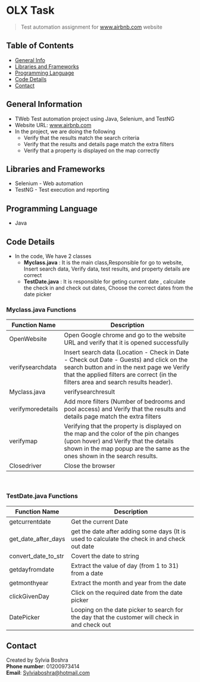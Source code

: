 # OLX Task
> Test automation assignment for www.airbnb.com website
> 

## Table of Contents
* [General Info](#info)
* [Libraries and Frameworks](#lib)
* [Programming Language](#lang)
* [Code Details](#code)
* [Contact](#contact)

<a name="info"></a>
## General Information
- TWeb Test automation project using Java, Selenium, and TestNG
- Website URL: www.airbnb.com
- In the project, we are doing the following
  -  Verify that the results match the search criteria
  -  Verify that the results and details page match the extra filters
  -  Verify that a property is displayed on the map correctly

<a name="lib"></a>
## Libraries and Frameworks
- Selenium - Web automation
- TestNG - Test execution and reporting

<a name="lang"></a>
## Programming Language
- Java

<a name="code"></a>
## Code Details
- In the code, We have 2 classes
    - **Myclass.java** : It is the main class,Responsible for go to website, Insert search data, Verify data, test results, and property details are correct <br />
    - **TestDate.java** : It is responsible for geting current date , calculate the check in and check out dates, Choose the correct dates from the date picker <br />
  
### Myclass.java Functions
Function Name | Description   |
|------------- |-------------- |
|OpenWebsite  | Open Google chrome and go to the website URL and verify that it is opened successfully  |
|verifysearchdata  | Insert search data (Location - Check in Date - Check out Date - Guests) and click on the search button and in the next page we Verify that the applied filters are correct (in the filters area and search results header).  |
| Myclass.java  | verifysearchresult  | Verify that the properties displayed on the first page can accommodate at least the selected number of guests.|
| verifymoredetails  | Add more filters (Number of bedrooms and pool access) and Verify that the results and details page match the extra filters |
| verifymap  | Verifying that the property is displayed on the map and the color of the pin changes (upon hover) and Verify that the details shown in the map popup are the same as the ones shown in the search results.  |
| Closedriver  | Close the browser  |

<br/>
   
### TestDate.java Functions
| Function Name | Description   |
| ------------- | ------------- |
| getcurrentdate  | Get the current Date  |
| get_date_after_days  |  get the date after adding some days (It is used to calculate the check in and check out date |
| convert_date_to_str  |  Covert the date to string |
| getdayfromdate  |  Extract the value of day (from 1 to 31) from a date |
| getmonthyear  | Extract the month and year from the date  |
|  clickGivenDay | Click on the required date from the date picker  |
| DatePicker  | Looping on the date picker to search for the day that the customer will check in and check out  |


<a name="contact"></a>
## Contact
Created by Sylvia Boshra <br />
**Phone number**: 01200973414 <br />
**Email**: Sylviaboshra@hotmail.com

